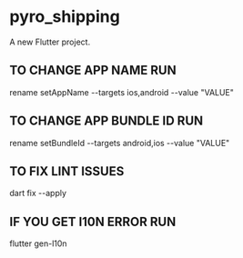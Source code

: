 # pyro_shipping

A new Flutter project.

## TO CHANGE APP NAME RUN

rename setAppName --targets ios,android --value "VALUE"

## TO CHANGE APP BUNDLE ID RUN

rename setBundleId --targets android,ios --value "VALUE"

## TO FIX LINT ISSUES

dart fix --apply

## IF YOU GET I10N ERROR RUN

flutter gen-l10n
